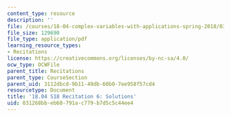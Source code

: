 ```yaml
---
content_type: resource
description: ''
file: /courses/18-04-complex-variables-with-applications-spring-2018/031268bbeb60791ac779b7d5c5c44ee4_MIT18_04S18_Recit6-solutions.pdf
file_size: 129690
file_type: application/pdf
learning_resource_types:
- Recitations
license: https://creativecommons.org/licenses/by-nc-sa/4.0/
ocw_type: OCWFile
parent_title: Recitations
parent_type: CourseSection
parent_uid: 3112dbcd-9b11-49db-60b0-7ee958f57cd4
resourcetype: Document
title: '18.04 S18 Recitation 6: Solutions'
uid: 031268bb-eb60-791a-c779-b7d5c5c44ee4
---
```

